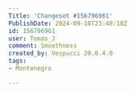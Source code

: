 ```yaml
---
Title: 'Changeset #156796961'
PublishDate: 2024-09-18T23:48:18Z
id: 156796961
user: Tomas_J
comment: Smoothness
created_by: Vespucci 20.0.4.0
tags:
- Montenegro

---
```

